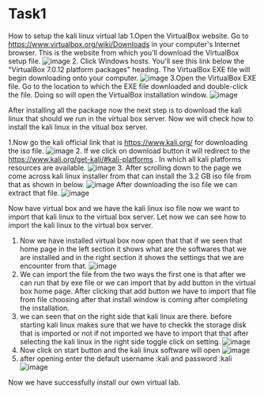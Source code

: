 # Task1
How to setup the kali linux virtual lab
1.Open the VirtualBox website. Go to https://www.virtualbox.org/wiki/Downloads in your computer's Internet browser. This is the website from which you'll download the VirtualBox setup file.
 ![image](https://github.com/Jagadeesh1407/Task1/assets/133744331/f96ec709-32f7-4933-aa44-e94a4a052482)
2. Click Windows hosts. You'll see this link below the "VirtualBox 7.0.12 platform packages" heading. The VirtualBox EXE file will begin downloading onto your computer.
 ![image](https://github.com/Jagadeesh1407/Task1/assets/133744331/33c0aac1-2000-4e5a-b67d-8dd9f1dba439)
3.Open the VirtualBox EXE file. Go to the location to which the EXE file downloaded and double-click the file. Doing so will open the VirtualBox installation window.
![image](https://github.com/Jagadeesh1407/Task1/assets/133744331/ec246ca6-8168-414b-bd33-88ee85eb6ba0)

After installing all the package now the next step is to download the kali linux that should we run in the virtual box server. Now we will check how to install the kali linux in the vitual box server.

1.Now go the kali official link that is https://www.kali.org/ for downloading the iso file.
![image](https://github.com/Jagadeesh1407/Task1/assets/133744331/c446d86b-2ffe-4b57-8509-fdce40f61a30)
2. If we click on download button it will redirect to the https://www.kali.org/get-kali/#kali-platforms . In which all kali platforms resources are available.
![image](https://github.com/Jagadeesh1407/Task1/assets/133744331/adcc28e6-d176-4298-94dd-6c186af494e2)
3. After scrolling down to the page we come across kali linux installer from that can install the 3.2 GB iso file from that as shown in below.
![image](https://github.com/Jagadeesh1407/Task1/assets/133744331/723397b7-b439-48dd-9975-8ed2fdf61629)
After downloading the iso file we can extract that file.
![image](https://github.com/Jagadeesh1407/Task1/assets/133744331/2cca2855-794b-4220-b22d-2e7f5a8881b9)


Now have virtual box and we have the kali linux iso file now we want to import that kali linux to the virtual box server. Let now we can see how to import the kali linux to the virtual box server.

1. Now we have installed virtual box now open that that if we seen that home page in the left section it shows what are the softwares that we are installed and in the right section it shows the settings that we are encounter from that.
![image](https://github.com/Jagadeesh1407/Task1/assets/133744331/fdac26c7-4084-4ff8-bc40-c7342c6f7de9)
2. We can import the file from the two ways the first one is that after we can run that by exe file or we can import that by add button in the virtual box home page. After clicking that add button we have to import that file from file choosing after that install window is coming after completing the installation.
3. we can seen that on the right side that kali linux are there. before starting kali linux makes sure that we have to checkk the storage disk that is imported or not if not imported we have to import that that after selecting the kali linux in the right side toggle click on setting.
![image](https://github.com/Jagadeesh1407/Task1/assets/133744331/e4714e06-60aa-42e6-b3f9-46bccca3b912)
4. Now click on start button and the kali linux software will open 
![image](https://github.com/Jagadeesh1407/Task1/assets/133744331/d7eebe7b-760a-48a3-9cea-05ce71ed7f3c)
5. after opening enter the default username :kali and password :kali 
![image](https://github.com/Jagadeesh1407/Task1/assets/133744331/56b44c3d-a8f6-47ab-b06a-52af0fb95373)

Now we have successfully install our own virtual lab.
